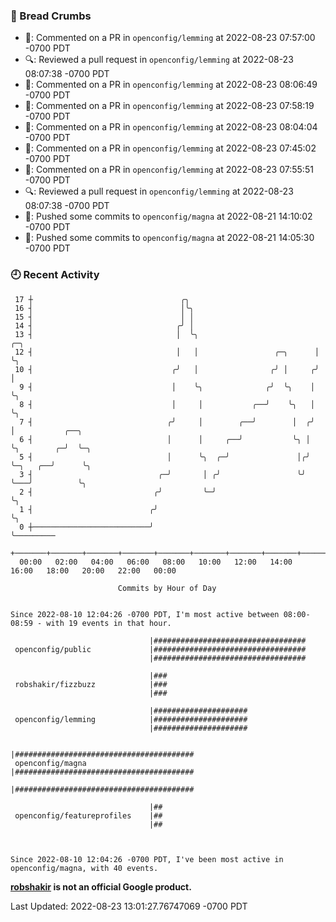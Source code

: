 ### 🍞 Bread Crumbs

 * 💬: Commented on a PR in  `openconfig/lemming` at 2022-08-23 07:57:00 -0700 PDT
 * 🔍: Reviewed a pull request in  `openconfig/lemming` at 2022-08-23 08:07:38 -0700 PDT
 * 💬: Commented on a PR in  `openconfig/lemming` at 2022-08-23 08:06:49 -0700 PDT
 * 💬: Commented on a PR in  `openconfig/lemming` at 2022-08-23 07:58:19 -0700 PDT
 * 💬: Commented on a PR in  `openconfig/lemming` at 2022-08-23 08:04:04 -0700 PDT
 * 💬: Commented on a PR in  `openconfig/lemming` at 2022-08-23 07:45:02 -0700 PDT
 * 💬: Commented on a PR in  `openconfig/lemming` at 2022-08-23 07:55:51 -0700 PDT
 * 🔍: Reviewed a pull request in  `openconfig/lemming` at 2022-08-23 08:07:38 -0700 PDT
 * 🚢: Pushed some commits to `openconfig/magna` at 2022-08-21 14:10:02 -0700 PDT
 * 🚢: Pushed some commits to `openconfig/magna` at 2022-08-21 14:05:30 -0700 PDT

### 🕘 Recent Activity
```
 17 ┼                                 ╭╮
 16 ┤                                 │╰╮
 15 ┤                                 │ │
 14 ┤                                ╭╯ │
 13 ┤                                │  ╰╮                          ╭─╮
 12 ┤                                │   │                 ╭─╮      │ ╰╮
 10 ┤                               ╭╯   │                ╭╯ │     ╭╯  │
  9 ┤                               │    ╰╮              ╭╯  ╰╮    │   ╰╮
  8 ┤                               │     │           ╭──╯    ╰╮   │    ╰╮
  7 ┤                              ╭╯     │        ╭──╯        │  ╭╯     │           ╭──╮
  6 ┤                              │      │     ╭──╯           ╰╮ │      ╰╮        ╭─╯  ╰─╮
  5 ┤                              │      ╰╮  ╭─╯               │╭╯       ╰─╮   ╭──╯      ╰╮
  3 ┤                            ╭─╯       │ ╭╯                 ╰╯          ╰───╯          ╰╮
  2 ┤                           ╭╯         ╰─╯                                              ╰╮
  1 ┤                          ╭╯                                                            ╰╮
  0 ┼──────────────────────────╯                                                              ╰─────────
    +───────+───────+───────+───────+───────+───────+───────+───────+───────+───────+───────+───────+────
  00:00   02:00   04:00   06:00   08:00   10:00   12:00   14:00   16:00   18:00   20:00   22:00   00:00   

						Commits by Hour of Day


Since 2022-08-10 12:04:26 -0700 PDT, I'm most active between 08:00-08:59 - with 19 events in that hour.

```



```
                               |##################################
 openconfig/public             |##################################
                               |##################################

                               |###
 robshakir/fizzbuzz            |###
                               |###

                               |#####################
 openconfig/lemming            |#####################
                               |#####################

                               |########################################
 openconfig/magna              |########################################
                               |########################################

                               |##
 openconfig/featureprofiles    |##
                               |##



Since 2022-08-10 12:04:26 -0700 PDT, I've been most active in openconfig/magna, with 40 events.

```
**[robshakir](mailto:robjs@google.com) is not an official Google product.**  


Last Updated: 2022-08-23 13:01:27.76747069 -0700 PDT
